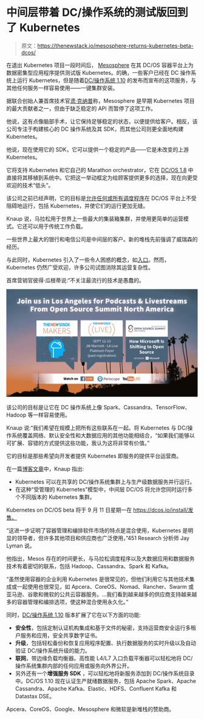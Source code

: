 # 中间层带着 DC/操作系统的测试版回到了 Kubernetes

> 原文：<https://thenewstack.io/mesosphere-returns-kubernetes-beta-dcos/>

在退出 Kubernetes 项目一段时间后， [Mesosphere](https://mesosphere.com/) 在其 DC/OS 容器平台上为数据密集型应用程序提供测试版 Kubernetes。的确，一些客户已经在 DC 操作系统上运行 Kubernetes，但是随着[DC/操作系统 1.10](http://www.prnewswire.com/news-releases/mesosphere-launches-kubernetes-beta-on-new-dcos-110-empowers-developers-with-freedom-of-choice-across-container-orchestration-and-data-services-300514972.html) 的发布而宣布的这项服务，与其他任何服务一样容易使用——一键集群安装。

据联合创始人兼首席技术官[鸢·克纳普](https://twitter.com/superguenter?ref_src=twsrc%5Egoogle%7Ctwcamp%5Eserp%7Ctwgr%5Eauthor)称，Mesosphere 是早期 Kubernetes 项目的最大贡献者之一，但由于缺乏稳定的 API 而暂停了这项工作。

他说，这有点像脑部手术，让它保持足够稳定的状态，以便提供给客户。相反，该公司专注于构建核心的 DC 操作系统及其 SDK，而其他公司则更全面地构建 Kubernetes。

他说，现在使用它的 SDK，它可以提供一个稳定的产品——它是未改变的上游 Kubernetes。

它将支持 Kubernetes 和它自己的 Marathon orchestrator，它在 [DC/OS 1.8](https://thenewstack.io/mesospheres-data-center-operating-system-now-includes-scheduler-orchestrator/) 中直接将其移植到系统中。它把这一举动框定为给顾客提供更多的选择，现在向更受欢迎的技术“低头”。

该公司之前已经声明，它的目标是[允许任何或所有调度程序](https://thenewstack.io/mesospheres-data-center-operating-system-now-includes-scheduler-orchestrator/)在 DC/OS 平台上不受阻碍地运行，包括 Kubernetes，并使它们的运行更加无缝。

Knaup 说，马拉松用于世界上一些最大的集装箱集群，并使用更简单的运营模式。它还可以用于传统工作负载。

一些世界上最大的银行和电信公司是中间层的客户。新的堆栈先前强调了威瑞森的经历。

与此同时，Kubernetes 引入了一些令人困惑的概念，如[入口](https://kubernetes.io/docs/concepts/services-networking/ingress/)。然而，Kubernetes 仍然广受欢迎，许多公司试图消除其运营复杂性。

首席营销官彼得·瓜根蒂说:“不关注最流行的技术是愚蠢的。

![](img/849d752bc10e1f53feaa7e82cb2b6c72.png)

该公司的目标是让它在 DC 操作系统上像 Spark、Cassandra、TensorFlow、Hadoop 等一样容易使用。

Knaup 说:“我们希望在规模上把所有这些联系在一起。将 Kubernetes 与 DC/操作系统覆盖网络、默认安全性和大数据应用的其他功能相结合，“如果我们能够以可扩展、容错的方式提供这些功能，我认为这将非常有价值。”

它的目标是那些希望向开发者提供 Kubernetes 即服务的提供平台运营商。

在一篇[博客文章](https://mesosphere.com/blog/kubernetes-dcos/)中，Knaup 指出:

*   Kubernetes 可以在共享的 DC/操作系统集群上与生产级数据服务并行运行。
*   在这种“受管理的 Kubernetes”模型中，中间层 DC/OS 将允许您同时运行多个不同版本的 Kubernetes 集群。

Kubernetes on DC/OS beta 将于 9 月 11 日星期一在 https://dcos.io/install/发售。

“这进一步证明了容器管理和编排软件市场的特点是混合使用，Kubernetes 是明显的领导者，但许多其他项目和供应商也广泛使用，”451 Research 分析师 Jay Lyman 说。

他指出，Mesos 存在的时间更长，与马拉松调度程序以及大数据应用和数据服务技术有着密切的联系，包括 Hadoop、Cassandra、Spark 和 Kafka。

“虽然使用容器的企业利用 Kubernetes 是很常见的，但他们利用它与其他技术集成或一起使用也很常见，如 Apcera、CoreOS、Nomad、Rancher、Swarm 或亚马逊、谷歌和微软的公共云容器服务。…我们看到越来越多的供应商支持越来越多的容器管理和编排选项，使这种混合使用永久化。”

同时，[DC/操作系统 1.10](https://mesosphere.com/blog/dcos-1_10-kubernetes/) 版本扩展了它在以下方面的功能:

*   **安全性**，包括定制认证机构集成和基于文件的秘密，支持运营商安全运行多租户服务和应用，安全共享数字证书。
*   **升级**，包括轻松备份和恢复应用程序配置、执行数据服务的实时升级以及自动验证 DC/操作系统升级的能力。
*   **联网**，带边缘负载均衡器。高性能 L4/L7 入口负载平衡器可以轻松地将 DC/操作系统集群内部的任何应用或服务向外界公开。
*   另外还有一个**增强服务 SDK** ，可以轻松地将新服务添加到 DC/操作系统目录中。DC/OS 1.10 现在认证生产就绪数据服务，包括 Apache Spark、Apache Cassandra、Apache Kafka、Elastic、HDFS、Confluent Kafka 和 Datastax DSE。

Apcera、CoreOS、Google、Mesosphere 和微软是新堆栈的赞助商。

<svg xmlns:xlink="http://www.w3.org/1999/xlink" viewBox="0 0 68 31" version="1.1"><title>Group</title> <desc>Created with Sketch.</desc></svg>